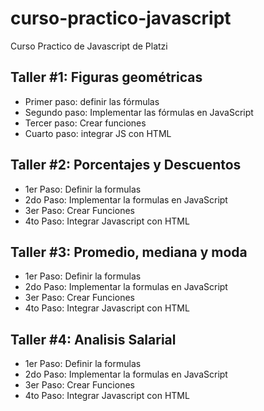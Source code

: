 # curso-practico-javascript
Curso Practico de Javascript de Platzi

## Taller #1: Figuras geométricas

- Primer paso: definir las fórmulas
- Segundo paso: Implementar las fórmulas en JavaScript
- Tercer paso: Crear funciones
- Cuarto paso: integrar JS con HTML

## Taller #2: Porcentajes y Descuentos

- 1er Paso: Definir la formulas
- 2do Paso: Implementar la formulas en JavaScript
- 3er Paso: Crear Funciones
- 4to Paso: Integrar Javascript con HTML

## Taller #3: Promedio, mediana y moda

- 1er Paso: Definir la formulas
- 2do Paso: Implementar la formulas en JavaScript
- 3er Paso: Crear Funciones
- 4to Paso: Integrar Javascript con HTML

## Taller #4: Analisis Salarial

- 1er Paso: Definir la formulas
- 2do Paso: Implementar la formulas en JavaScript
- 3er Paso: Crear Funciones
- 4to Paso: Integrar Javascript con HTML